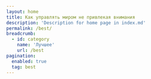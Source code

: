 ```yaml
---
layout: home
title: Как управлять миром не привлекая внимания 
description: 'Description for home page in index.md'
permalink: /best/
breadcrumb:
  - id: category
    name: 'Лучшее'
    url: /best
pagination:
  enabled: true
  tag: best
---
```

